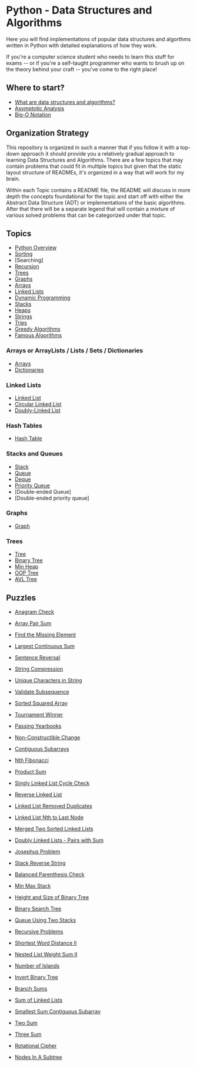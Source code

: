 # Python - Data Structures and Algorithms

Here you will find implementations of popular data structures and algorthms written in Python with detailed explanations of how they work.

If you're a computer science student who needs to learn this stuff for exams -- or if you're a self-taught programmer who wants to brush up on the theory behind your craft -- you've come to the right place!

## Where to start?
- [What are data structures and algorithms?](what-are-data-structures.md)
- [Asymptotic Analysis](asymptotic-analysis.md)
- [Big-O Notation](big-o-notation.md)

## Organization Strategy

This repository is organized in such a manner that if you follow it with a top-down approach it should provide you a relatively gradual approach to learning Data Structures and Algorithms. There are a few topics that may contain problems that could fit in multiple topics but given that the static layout structure of READMEs, it's organized in a way that will work for my brain. 

Within each Topic contains a README file, the README will discuss in more depth the concepts foundational for the topic and start off with either the Abstract Data Structure (ADT) or implementations of the basic algorithms. After that there will be a separate legend that will contain a mixture of various solved problems that can be categorized under that topic.

## Topics

- [Python Overview]()
- [Sorting](/Sorting)
- [Searching]
- [Recursion](/Recursion)
- [Trees](/Trees)
- [Graphs]()
- [Arrays]()
- [Linked Lists]()
- [Dynamic Programming]()
- [Stacks]()
- [Heaps]()
- [Strings]()
- [Tries]()
- [Greedy Algorithms]()
- [Famous Algorithms]()

### Arrays or ArrayLists / Lists / Sets / Dictionaries
- [Arrays](Array)
- [Dictionaries](Dictionary)

### Linked Lists
- [Linked List](Linked%20List) 
- [Circular Linked List](Circular%20Linked%20List)
- [Doubly-Linked List](Doubly-Linked%20List)

### Hash Tables
- [Hash Table](Hash%20Table)

### Stacks and Queues
- [Stack](Stack)
- [Queue](Queue)
- [Deque](Deque)
- [Priority Queue]()
- [Double-ended Queue]
- [Double-ended priority queue]

### Graphs
- [Graph](Graph)

### Trees
- [Tree](Tree)
- [Binary Tree](Binary%20Tree)
- [Min Heap](Min%20Heap)
- [OOP Tree]()
- [AVL Tree]()

## Puzzles
- [Anagram Check](_Anagram%20Check)
- [Array Pair Sum](_Array%20Pair%20_Sum)
- [Find the Missing Element](_Find%20the%20Missing%20Element)
- [Largest Continuous Sum](_Largest%20Continuous%20Sum)
- [Sentence Reversal](_Sentence%20Reversal)
- [String Compression](_String%20Compression)
- [Unique Characters in String](_Unique%20Characters%20in%20String)
- [Validate Subsequence](_Validate%20Subsequence)
- [Sorted Squared Array](_Sorted%20Squared%20Array)
- [Tournament Winner](_Tournament%20Winner)
- [Passing Yearbooks](Passing%20Yearbooks)
- [Non-Constructible Change](_Non-Constructible%20Change)
- [Contiguous Subarrays](_Contiguous%20Subarrays)

- [Nth Fibonacci](_Nth%20Fibonacci)
- [Product Sum](_Product%20Sum)
- [Singly Linked List Cycle Check](_Singly%20Linked%20List%20Cycle%20Check)
- [Reverse Linked List](_Reverse%20Linked%20List)
- [Linked List Removed Duplicates](_Linked%20List%20Removed%20Duplicates)
- [Linked List Nth to Last Node](_Nth%20to%20Last%20Node)
- [Merged Two Sorted Linked Lists](_Merged%20Two%20Sorted%20Linked%20Lists)
- [Doubly Linked Lists - Pairs with Sum](_Doubly%20Linked%20List%20Pairs%20With%20Sum)
- [Josephus Problem](_Josephus%20Problem)

- [Stack Reverse String](_Stack%20Reverse%20String)
- [Balanced Parenthesis Check](_Balanced%20Parenthesis%20Check)
- [Min Max Stack](_Min%20Max%20Stack)

- [Height and Size of Binary Tree](_Height%20And%20Size%20Of%20Binary%20Tree)
- [Binary Search Tree](_Binary%20Search%20Tree)

- [Queue Using Two Stacks](_Queue%20Using%20Two%20Stacks)
- [Recursive Problems](Recursion)

- [Shortest Word Distance II](_Shortest%20Word%20Distance$20II)
- [Nested List Weight Sum II](_Nested%20List%20Weight%20Sum%20II)
- [Number of Islands](_Number%20of%20Islands)
- [Invert Binary Tree](_Invert%20Binary%20Tree)
- [Branch Sums](_Branch%20Sums)
- [Sum of Linked Lists](_Sum%20Of%20inked%20Lists)
- [Smallest Sum Contiguous Subarray](_Smallest%20Sum%20Contiguous%20Subarray)

- [Two Sum](_Two%20Sum)
- [Three Sum](_Three%20Sum)
- [Rotational Cipher](_Rotational%20Cipher)
- [Nodes In A Subtree](_Nodes%20In%20A%20Subtree)